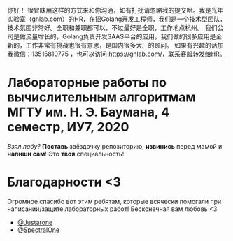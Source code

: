 你好！
很冒昧用这样的方式来和你沟通，如有打扰请忽略我的提交哈。我是光年实验室（gnlab.com）的HR，在招Golang开发工程师，我们是一个技术型团队，技术氛围非常好。全职和兼职都可以，不过最好是全职，工作地点杭州。
我们公司是做流量增长的，Golang负责开发SAAS平台的应用，我们做的很多应用是全新的，工作非常有挑战也很有意思，是国内很多大厂的顾问。
如果有兴趣的话加我微信：13515810775  ，也可以访问 https://gnlab.com/，联系客服转发给HR。
# Лабораторные работы по вычислительным алгоритмам МГТУ им. Н. Э. Баумана, 4 семестр, ИУ7, 2020
*Взял лабу?* **Поставь** звёздочку репозиторию, **извинись** перед мамой и **напиши сам**! Это **твоя** специальность!

# Благодарности <3

Огромное спасибо вот этим ребятам, которые всячески помогали при написании/защите лабораторных работ! 
Бесконечная вам любовь <3

* [@Justarone](https://github.com/justarone)
* [@SpectralOne](https://github.com/spectralone)
